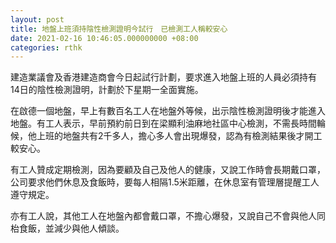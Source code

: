 ```yaml
---
layout: post
title: 地盤上班須持陰性檢測證明今試行　已檢測工人稱較安心
date: 2021-02-16 10:46:05.000000000 +08:00
categories: rthk
---
```


建造業議會及香港建造商會今日起試行計劃，要求進入地盤上班的人員必須持有14日的陰性檢測證明，計劃於下星期一全面實施。

在啟德一個地盤，早上有數百名工人在地盤外等候，出示陰性檢測證明後才能進入地盤。有工人表示，早前預約前日到在梁顯利油麻地社區中心檢測，不需長時間輪候，他上班的地盤共有2千多人，擔心多人會出現爆發，認為有檢測結果後才開工較安心。

有工人贊成定期檢測，因為要顧及自己及他人的健康，又說工作時會長期戴口罩，公司要求他們休息及食飯時，要每人相隔1.5米距離，在休息室有管理層提醒工人遵守規定。

亦有工人說，其他工人在地盤內都會戴口罩，不擔心爆發，又說自己不會與他人同枱食飯，並減少與他人傾談。
